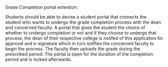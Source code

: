 Grade Completion portal extention:

Students should be able to devise a student portal that connects the student who wants to undergo the grade completion process with the dean and concerned faculty. A portal that gives the student the choice of whether to undergo completion or not and if they choose to undergo that process, the dean of their respective college is notifed of this application for approval and e-signature which in turn notifies the concerned faculty to begin the process. The faculty then uploads the grade during the prescribed period. The portal is open for the duration of the completion period and is locked afterwards.


